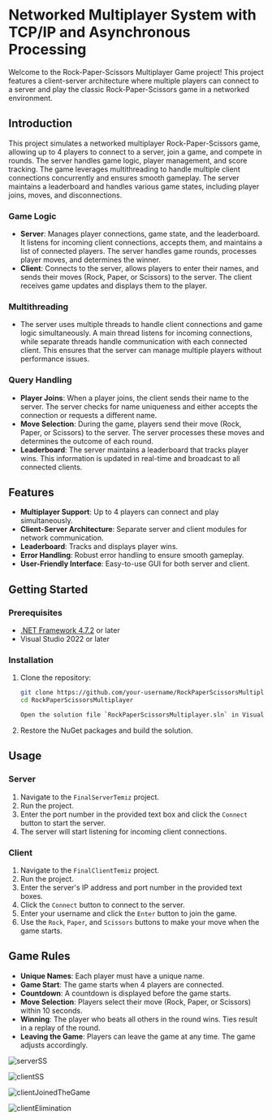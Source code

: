 # Networked Multiplayer System with TCP/IP and Asynchronous Processing

Welcome to the Rock-Paper-Scissors Multiplayer Game project! This project features a client-server architecture where multiple players can connect to a server and play the classic Rock-Paper-Scissors game in a networked environment.

## Introduction

This project simulates a networked multiplayer Rock-Paper-Scissors game, allowing up to 4 players to connect to a server, join a game, and compete in rounds. The server handles game logic, player management, and score tracking. The game leverages multithreading to handle multiple client connections concurrently and ensures smooth gameplay. The server maintains a leaderboard and handles various game states, including player joins, moves, and disconnections.

### Game Logic

- **Server**: Manages player connections, game state, and the leaderboard. It listens for incoming client connections, accepts them, and maintains a list of connected players. The server handles game rounds, processes player moves, and determines the winner.
- **Client**: Connects to the server, allows players to enter their names, and sends their moves (Rock, Paper, or Scissors) to the server. The client receives game updates and displays them to the player.

### Multithreading

- The server uses multiple threads to handle client connections and game logic simultaneously. A main thread listens for incoming connections, while separate threads handle communication with each connected client. This ensures that the server can manage multiple players without performance issues.

### Query Handling

- **Player Joins**: When a player joins, the client sends their name to the server. The server checks for name uniqueness and either accepts the connection or requests a different name.
- **Move Selection**: During the game, players send their move (Rock, Paper, or Scissors) to the server. The server processes these moves and determines the outcome of each round.
- **Leaderboard**: The server maintains a leaderboard that tracks player wins. This information is updated in real-time and broadcast to all connected clients.

## Features

- **Multiplayer Support**: Up to 4 players can connect and play simultaneously.
- **Client-Server Architecture**: Separate server and client modules for network communication.
- **Leaderboard**: Tracks and displays player wins.
- **Error Handling**: Robust error handling to ensure smooth gameplay.
- **User-Friendly Interface**: Easy-to-use GUI for both server and client.

## Getting Started

### Prerequisites

- [.NET Framework 4.7.2](https://dotnet.microsoft.com/download/dotnet-framework/net472) or later
- Visual Studio 2022 or later

### Installation

1. Clone the repository:

   ```bash
   git clone https://github.com/your-username/RockPaperScissorsMultiplayer.git
   cd RockPaperScissorsMultiplayer

   Open the solution file `RockPaperScissorsMultiplayer.sln` in Visual Studio.

2. Restore the NuGet packages and build the solution.

## Usage

### Server

1. Navigate to the `FinalServerTemiz` project.
2. Run the project.
3. Enter the port number in the provided text box and click the `Connect` button to start the server.
4. The server will start listening for incoming client connections.

### Client

1. Navigate to the `FinalClientTemiz` project.
2. Run the project.
3. Enter the server's IP address and port number in the provided text boxes.
4. Click the `Connect` button to connect to the server.
5. Enter your username and click the `Enter` button to join the game.
6. Use the `Rock`, `Paper`, and `Scissors` buttons to make your move when the game starts.

## Game Rules

- **Unique Names**: Each player must have a unique name.
- **Game Start**: The game starts when 4 players are connected.
- **Countdown**: A countdown is displayed before the game starts.
- **Move Selection**: Players select their move (Rock, Paper, or Scissors) within 10 seconds.
- **Winning**: The player who beats all others in the round wins. Ties result in a replay of the round.
- **Leaving the Game**: Players can leave the game at any time. The game adjusts accordingly.





![serverSS](https://github.com/serkanktk/Networked-Multiplayer-Rock-Paper-Scissor-Game/assets/128151657/38dcdfc9-4dda-4b11-b49b-a1ec73c646c3)


![clientSS](https://github.com/serkanktk/Networked-Multiplayer-Rock-Paper-Scissor-Game/assets/128151657/bee7d55a-022b-4e72-8b37-586a6c9620e8)


![clientJoinedTheGame](https://github.com/serkanktk/Networked-Multiplayer-Rock-Paper-Scissor-Game/assets/128151657/0588fb1d-e0d7-434a-a3bb-5519a27c023c)


![clientElimination](https://github.com/serkanktk/Networked-Multiplayer-Rock-Paper-Scissor-Game/assets/128151657/bd0f0450-c374-4a85-b7d7-740e01cd78d6)


